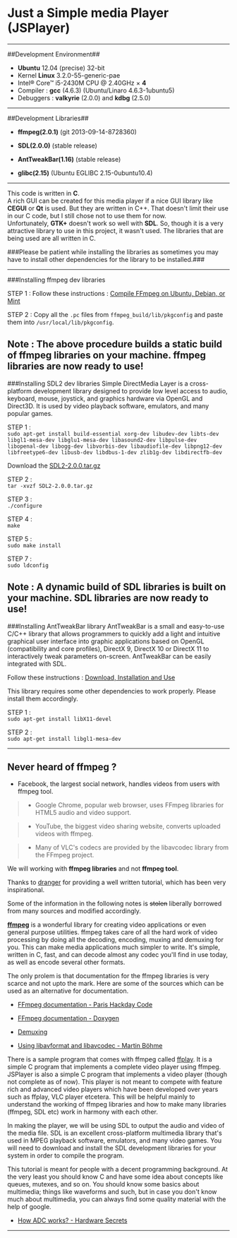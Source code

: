 
Just a Simple media Player (JSPlayer)
=====================================================================
* * * * * * * * * * * * * * * * * * * * * * * * * * * * * * * * * * *

##Development Environment##

* **Ubuntu** 12.04 (precise) 32-bit    
* Kernel **Linux** 3.2.0-55-generic-pae  
* Intel® Core™ i5-2430M CPU @ 2.40GHz × **4**  
* Compiler : **gcc** (4.6.3) (Ubuntu/Linaro 4.6.3-1ubuntu5)  
* Debuggers : **valkyrie** (2.0.0) and **kdbg** (2.5.0)

---------------------------------------------------------------------
##Development Libraries##
  
* **ffmpeg(2.0.1)** (git 2013-09-14-8728360)

* **SDL(2.0.0)** (stable release)

* **AntTweakBar(1.16)** (stable release)

* **glibc(2.15)** (Ubuntu EGLIBC 2.15-0ubuntu10.4)
  
---------------------------------------------------------------------  

This code is written in **C**.  
A rich GUI can be created for this media player if a nice GUI library like **CEGUI** or **Qt** is used. But they are written in C++. That doesn't limit their use in our C code, but I still chose not to use them for now.  
Unfortunately, **GTK+** doesn't work so well with **SDL**. So, though it is a very attractive library to use in this project, it wasn't used. The libraries that are being used are all written in C. 

###Please be patient while installing the libraries as sometimes you may have to install other dependencies for the library to be installed.###
  
---------------------------------------------------------------------
###Installing ffmpeg dev libraries

STEP 1 : Follow these instructions :
[Compile FFmpeg on Ubuntu, Debian, or Mint](http://trac.ffmpeg.org/wiki/UbuntuCompilationGuide)

STEP 2 :
Copy all the `.pc` files from `ffmpeg_build/lib/pkgconfig`
and paste them into `/usr/local/lib/pkgconfig`.

Note : The above procedure builds a static build of ffmpeg libraries on your machine.
ffmpeg libraries are now ready to use!
---------------------------------------------------------------------
###Installing SDL2 dev libraries
Simple DirectMedia Layer is a cross-platform development library designed to provide low level access to audio, keyboard, mouse, joystick, and graphics hardware via OpenGL and Direct3D. It is used by video playback software, emulators, and many popular games.

STEP 1 :  
`sudo apt-get install build-essential xorg-dev libudev-dev libts-dev libgl1-mesa-dev libglu1-mesa-dev libasound2-dev libpulse-dev libopenal-dev libogg-dev libvorbis-dev libaudiofile-dev libpng12-dev libfreetype6-dev libusb-dev libdbus-1-dev zlib1g-dev libdirectfb-dev`

Download the [SDL2-2.0.0.tar.gz](http://www.libsdl.org/tmp/download-2.0.php)

STEP 2 :  
`tar -xvzf SDL2-2.0.0.tar.gz` 
 
STEP 3 :  
`./configure`
  
STEP 4 :  
`make`

STEP 5 :  
`sudo make install`

STEP 7 :  
`sudo ldconfig`

Note : A dynamic build of SDL libraries is built on your machine.
SDL libraries are now ready to use!
---------------------------------------------------------------------
###Installing AntTweakBar library
AntTweakBar is a small and easy-to-use C/C++ library that allows programmers to quickly add a light and intuitive graphical user interface into graphic applications based on OpenGL (compatibility and core profiles), DirectX 9, DirectX 10 or DirectX 11 to interactively tweak parameters on-screen. AntTweakBar can be easily integrated with SDL.

Follow these instructions :
[Download, Installation and Use](http://anttweakbar.sourceforge.net/doc/tools:anttweakbar:download)

This library requires some other dependencies to work properly. Please install them accordingly.

STEP 1 :  
`sudo apt-get install libX11-devel`

STEP 2 :  
`sudo apt-get install libgl1-mesa-dev`


---------------------------------------------------------------------

Never heard of ffmpeg ?
------------------------
>
* Facebook, the largest social network, handles videos from users with ffmpeg tool.

>* Google Chrome, popular web browser, uses FFmpeg libraries for HTML5 audio and video support.

>* YouTube, the biggest video sharing website, converts uploaded videos with ffmpeg.

>*  Many of VLC's codecs are provided by the libavcodec library from the FFmpeg project.

We will working with **ffmpeg libraries** and not **ffmpeg tool**.


Thanks to [dranger](http://dranger.com/ffmpeg/) for providing a well written tutorial, which has been very inspirational.

Some of the information in the following notes is <s>stolen</s> liberally borrowed from many sources and modified accordingly.

[**ffmpeg**](https://trac.ffmpeg.org/wiki/UbuntuCompilationGuide) is a wonderful library for creating video applications or even general purpose utilities. ffmpeg takes care of all the hard work of video processing by doing all the decoding, encoding, muxing and demuxing for you. This can make media applications much simpler to write. It's simple, written in C, fast, and can decode almost any codec you'll find in use today, as well as encode several other formats.

The only prolem is that documentation for the ffmpeg libraries is very scarce and not upto the mark. Here are some of the sources which can be used as an alternative for documentation.
   
* [FFmpeg documentation - Paris Hackday Code](http://code.soundsoftware.ac.uk/projects/pmhd/embedded/index.html)

* [FFmpeg documentation - Doxygen](http://ffmpeg.org/doxygen/trunk/)

* [Demuxing](http://ffmpeg.org/doxygen/trunk/group__lavf__decoding.html)
* [Using libavformat and libavcodec - Martin Böhme](http://www.inb.uni-luebeck.de/~boehme/using_libavcodec.html)

There is a sample program that comes with ffmpeg called [ffplay](https://github.com/FFmpeg/FFmpeg/blob/master/ffplay.c). It is a simple C program that implements a complete video player using ffmpeg. JSPlayer is also a simple C program that implements a video player (though not complete as of now). This player is not meant to compete with feature rich and advanced video players which have been developed over years such as ffplay, VLC player etcetera. This will be helpful mainly to understand the working of ffmpeg libraries and how to make many libraries (ffmpeg, SDL etc) work in harmony with each other.

In making the player, we will be using SDL to output the audio and video of the media file. SDL is an excellent cross-platform multimedia library that's used in MPEG playback software, emulators, and many video games. You will need to download and install the SDL development libraries for your system in order to compile the program.

This tutorial is meant for people with a decent programming background. At the very least you should know C and have some idea about concepts like queues, mutexes, and so on. You should know some basics about multimedia; things like waveforms and such, but in case you don't know much about multimedia, you can always find some quality material with the help of google. 

* [How ADC works? - Hardware Secrets](http://www.hardwaresecrets.com/article/317)

**********************************************************************